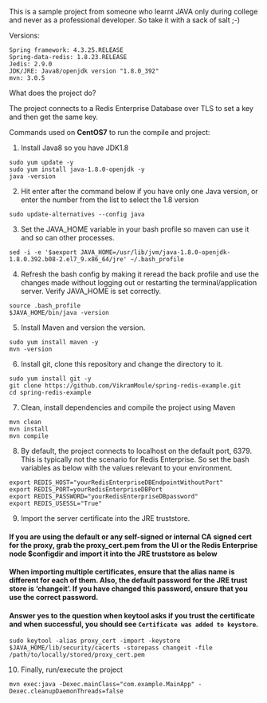 This is a sample project from someone who learnt JAVA only during college and never as a professional developer.
So take it with a sack of salt ;-)

Versions:

```
Spring framework: 4.3.25.RELEASE
Spring-data-redis: 1.8.23.RELEASE
Jedis: 2.9.0
JDK/JRE: Java8/openjdk version "1.8.0_392"
mvn: 3.0.5
```

What does the project do?

The project connects to a Redis Enterprise Database over TLS to set a key and then get the same key.

Commands used on **CentOS7** to run the compile and project:

1. Install Java8 so you have JDK1.8
```
sudo yum update -y
sudo yum install java-1.8.0-openjdk -y
java -version
```
2. Hit enter after the command below if you have only one Java version, or enter the number from the list to select the 1.8 version
```
sudo update-alternatives --config java
```
3. Set the JAVA_HOME variable in your bash profile so maven can use it and so can other processes.
```
sed -i -e '$aexport JAVA_HOME=/usr/lib/jvm/java-1.8.0-openjdk-1.8.0.392.b08-2.el7_9.x86_64/jre' ~/.bash_profile
```
4. Refresh the bash config by making it reread the back profile and use the changes made without logging out or restarting the terminal/application server. Verify JAVA_HOME is set correctly.
```
source .bash_profile
$JAVA_HOME/bin/java -version
```
5. Install Maven and version the version.
```
sudo yum install maven -y
mvn -version
```
6. Install git, clone this repository and change the directory to it.
```
sudo yum install git -y
git clone https://github.com/VikramMoule/spring-redis-example.git
cd spring-redis-example
```
7. Clean, install dependencies and compile the project using Maven
```
mvn clean
mvn install
mvn compile
```

8. By default, the project connects to localhost on the default port, 6379. This is typically not the scenario for Redis Enterprise. So set the bash variables as below with the values relevant to your environment.
```
export REDIS_HOST="yourRedisEnterpriseDBEndpointWithoutPort"
export REDIS_PORT=yourRedisEnterpriseDBPort
export REDIS_PASSWORD="yourRedisEnterpriseDBpassword"
export REDIS_USESSL="True"
```
9. Import the server certificate into the JRE truststore.
  #### If you are using the default or any self-signed or internal CA signed cert for the proxy, grab the proxy_cert.pem from the UI or the Redis Enterprise node $configdir and import it into the JRE truststore as below
  #### When importing multiple certificates, ensure that the alias name is different for each of them. Also, the default password for the JRE trust store is ‘changeit’. If you have changed this password, ensure that you use the correct password.
  #### Answer yes to the question when keytool asks if you trust the certificate and when successful, you should see `Certificate was added to keystore`.

```
sudo keytool -alias proxy_cert -import -keystore $JAVA_HOME/lib/security/cacerts -storepass changeit -file /path/to/locally/stored/proxy_cert.pem
```
10. Finally, run/execute the project

```
mvn exec:java -Dexec.mainClass="com.example.MainApp" -Dexec.cleanupDaemonThreads=false
```

